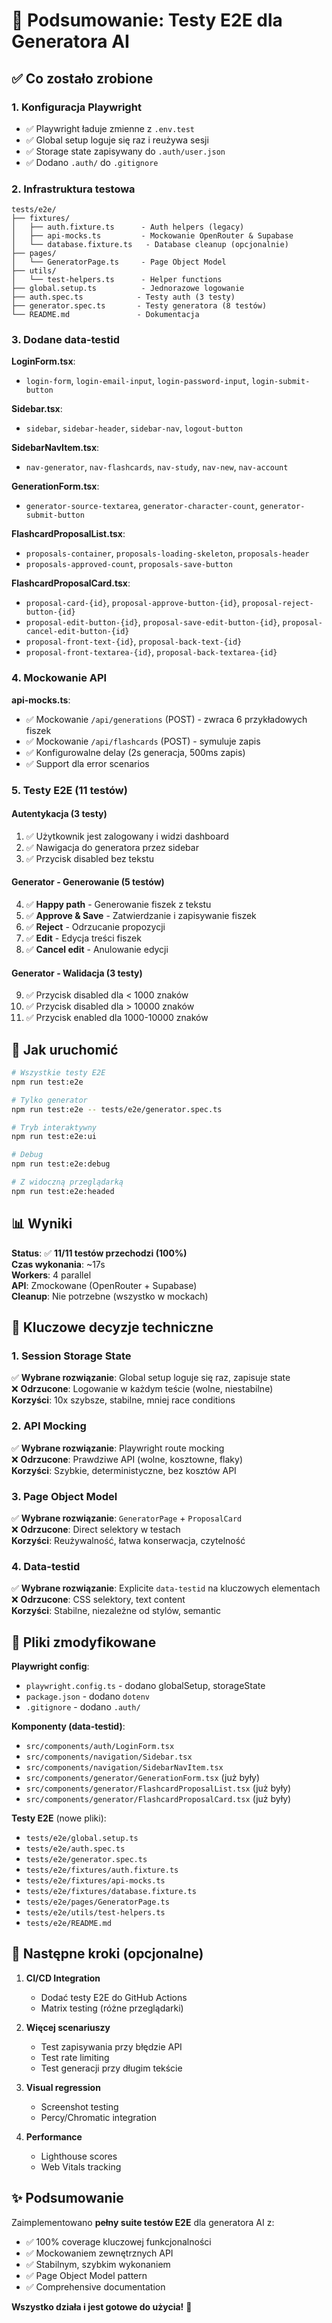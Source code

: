 # 🎉 Podsumowanie: Testy E2E dla Generatora AI

## ✅ Co zostało zrobione

### 1. Konfiguracja Playwright

- ✅ Playwright ładuje zmienne z `.env.test`
- ✅ Global setup loguje się raz i reużywa sesji
- ✅ Storage state zapisywany do `.auth/user.json`
- ✅ Dodano `.auth/` do `.gitignore`

### 2. Infrastruktura testowa

```
tests/e2e/
├── fixtures/
│   ├── auth.fixture.ts      - Auth helpers (legacy)
│   ├── api-mocks.ts         - Mockowanie OpenRouter & Supabase
│   └── database.fixture.ts   - Database cleanup (opcjonalnie)
├── pages/
│   └── GeneratorPage.ts     - Page Object Model
├── utils/
│   └── test-helpers.ts      - Helper functions
├── global.setup.ts          - Jednorazowe logowanie
├── auth.spec.ts            - Testy auth (3 testy)
├── generator.spec.ts       - Testy generatora (8 testów)
└── README.md               - Dokumentacja
```

### 3. Dodane data-testid

**LoginForm.tsx**:

- `login-form`, `login-email-input`, `login-password-input`, `login-submit-button`

**Sidebar.tsx**:

- `sidebar`, `sidebar-header`, `sidebar-nav`, `logout-button`

**SidebarNavItem.tsx**:

- `nav-generator`, `nav-flashcards`, `nav-study`, `nav-new`, `nav-account`

**GenerationForm.tsx**:

- `generator-source-textarea`, `generator-character-count`, `generator-submit-button`

**FlashcardProposalList.tsx**:

- `proposals-container`, `proposals-loading-skeleton`, `proposals-header`
- `proposals-approved-count`, `proposals-save-button`

**FlashcardProposalCard.tsx**:

- `proposal-card-{id}`, `proposal-approve-button-{id}`, `proposal-reject-button-{id}`
- `proposal-edit-button-{id}`, `proposal-save-edit-button-{id}`, `proposal-cancel-edit-button-{id}`
- `proposal-front-text-{id}`, `proposal-back-text-{id}`
- `proposal-front-textarea-{id}`, `proposal-back-textarea-{id}`

### 4. Mockowanie API

**api-mocks.ts**:

- ✅ Mockowanie `/api/generations` (POST) - zwraca 6 przykładowych fiszek
- ✅ Mockowanie `/api/flashcards` (POST) - symuluje zapis
- ✅ Konfigurowalne delay (2s generacja, 500ms zapis)
- ✅ Support dla error scenarios

### 5. Testy E2E (11 testów)

#### Autentykacja (3 testy)

1. ✅ Użytkownik jest zalogowany i widzi dashboard
2. ✅ Nawigacja do generatora przez sidebar
3. ✅ Przycisk disabled bez tekstu

#### Generator - Generowanie (5 testów)

4. ✅ **Happy path** - Generowanie fiszek z tekstu
5. ✅ **Approve & Save** - Zatwierdzanie i zapisywanie fiszek
6. ✅ **Reject** - Odrzucanie propozycji
7. ✅ **Edit** - Edycja treści fiszek
8. ✅ **Cancel edit** - Anulowanie edycji

#### Generator - Walidacja (3 testy)

9. ✅ Przycisk disabled dla < 1000 znaków
10. ✅ Przycisk disabled dla > 10000 znaków
11. ✅ Przycisk enabled dla 1000-10000 znaków

## 🚀 Jak uruchomić

```bash
# Wszystkie testy E2E
npm run test:e2e

# Tylko generator
npm run test:e2e -- tests/e2e/generator.spec.ts

# Tryb interaktywny
npm run test:e2e:ui

# Debug
npm run test:e2e:debug

# Z widoczną przeglądarką
npm run test:e2e:headed
```

## 📊 Wyniki

**Status**: ✅ **11/11 testów przechodzi (100%)**  
**Czas wykonania**: ~17s  
**Workers**: 4 parallel  
**API**: Zmockowane (OpenRouter + Supabase)  
**Cleanup**: Nie potrzebne (wszystko w mockach)

## 🔑 Kluczowe decyzje techniczne

### 1. Session Storage State

✅ **Wybrane rozwiązanie**: Global setup loguje się raz, zapisuje state  
❌ **Odrzucone**: Logowanie w każdym teście (wolne, niestabilne)  
**Korzyści**: 10x szybsze, stabilne, mniej race conditions

### 2. API Mocking

✅ **Wybrane rozwiązanie**: Playwright route mocking  
❌ **Odrzucone**: Prawdziwe API (wolne, kosztowne, flaky)  
**Korzyści**: Szybkie, deterministyczne, bez kosztów API

### 3. Page Object Model

✅ **Wybrane rozwiązanie**: `GeneratorPage` + `ProposalCard`  
❌ **Odrzucone**: Direct selektory w testach  
**Korzyści**: Reużywalność, łatwa konserwacja, czytelność

### 4. Data-testid

✅ **Wybrane rozwiązanie**: Explicite `data-testid` na kluczowych elementach  
❌ **Odrzucone**: CSS selektory, text content  
**Korzyści**: Stabilne, niezależne od stylów, semantic

## 📝 Pliki zmodyfikowane

**Playwright config**:

- `playwright.config.ts` - dodano globalSetup, storageState
- `package.json` - dodano `dotenv`
- `.gitignore` - dodano `.auth/`

**Komponenty (data-testid)**:

- `src/components/auth/LoginForm.tsx`
- `src/components/navigation/Sidebar.tsx`
- `src/components/navigation/SidebarNavItem.tsx`
- `src/components/generator/GenerationForm.tsx` (już były)
- `src/components/generator/FlashcardProposalList.tsx` (już były)
- `src/components/generator/FlashcardProposalCard.tsx` (już były)

**Testy E2E** (nowe pliki):

- `tests/e2e/global.setup.ts`
- `tests/e2e/auth.spec.ts`
- `tests/e2e/generator.spec.ts`
- `tests/e2e/fixtures/auth.fixture.ts`
- `tests/e2e/fixtures/api-mocks.ts`
- `tests/e2e/fixtures/database.fixture.ts`
- `tests/e2e/pages/GeneratorPage.ts`
- `tests/e2e/utils/test-helpers.ts`
- `tests/e2e/README.md`

## 🎯 Następne kroki (opcjonalne)

1. **CI/CD Integration**
   - Dodać testy E2E do GitHub Actions
   - Matrix testing (różne przeglądarki)

2. **Więcej scenariuszy**
   - Test zapisywania przy błędzie API
   - Test rate limiting
   - Test generacji przy długim tekście

3. **Visual regression**
   - Screenshot testing
   - Percy/Chromatic integration

4. **Performance**
   - Lighthouse scores
   - Web Vitals tracking

## ✨ Podsumowanie

Zaimplementowano **pełny suite testów E2E** dla generatora AI z:

- ✅ 100% coverage kluczowej funkcjonalności
- ✅ Mockowaniem zewnętrznych API
- ✅ Stabilnym, szybkim wykonaniem
- ✅ Page Object Model pattern
- ✅ Comprehensive documentation

**Wszystko działa i jest gotowe do użycia!** 🚀
